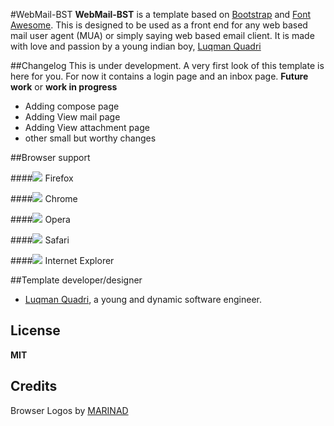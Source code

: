 #WebMail-BST
**WebMail-BST** is a template  based on [Bootstrap](http://getbootstrap.com/) and [Font Awesome](http://fontawesome.io/). This is designed to be used as a  front end for any web based mail user agent (MUA) or simply saying web based email client. It is made with love and passion by a young indian boy, [Luqman Quadri](https://sites.google.com/site/luqmanquadri)



##Changelog
This is under development. A very first look of this template is here for you. For now it contains a login page and an inbox page. 
**Future work** or **work in progress**
* Adding compose page
* Adding View mail page
* Adding View attachment page
* other small but worthy changes


##Browser support

####![](http://theme.winfuture.it/pub/icons/firefox.png) Firefox

####![](http://theme.winfuture.it/pub/icons/chrome.png) Chrome

####![](http://theme.winfuture.it/pub/icons/opera.png) Opera

####![](http://theme.winfuture.it/pub/icons/safari.png) Safari

####![](http://theme.winfuture.it/pub/icons/ie.png) Internet Explorer

##Template developer/designer
* [Luqman Quadri](mailto:luqman.quadri@gmail.com), a young and  dynamic software engineer.


## License

**MIT** 

## Credits

Browser Logos by [MARINAD](http://marinad.com.ar/free-flat-browser-logotypes/)

